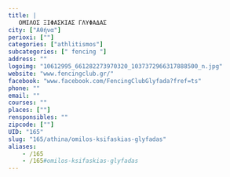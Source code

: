 ```yaml
---
title: |
   ΟΜΙΛΟΣ ΞΙΦΑΣΚΙΑΣ ΓΛΥΦΑΔΑΣ
city: ["Αθήνα"]
perioxi: [""]
categories: ["athlitismos"]
subcategories: [" fencing "]
address: ""
logoimg: "10612995_661282273970320_1037372966317888500_n.jpg"
website: "www.fencingclub.gr/"
facebook: "www.facebook.com/FencingClubGlyfada?fref=ts"
phone: ""
email: ""
courses: ""
places: [""]
rensponsibles: ""
zipcode: [""]
UID: "165"
slug: "165/athina/omilos-ksifaskias-glyfadas"
aliases:
    - /165
    - /165#omilos-ksifaskias-glyfadas
---
```


